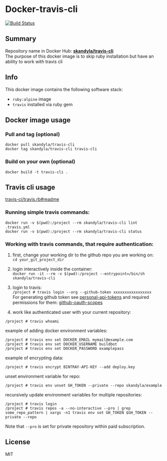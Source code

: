 Docker-travis-cli
============

[![Build Status](https://travis-ci.org/skandyla/docker-travis-cli.svg?branch=master)](https://travis-ci.org/skandyla/docker-travis-cli)

## Summary

Repository name in Docker Hub: **[skandyla/travis-cli](https://hub.docker.com/r/skandyla/travis-cli/)**  
The purpose of this docker image is to skip ruby installation but have an ability to work with travis cli   

## Info

This docker image contains the following software stack:

- `ruby:alpine` image 
- `travis` installed via ruby gem

## Docker image usage

### Pull and tag (optional)
```
docker pull skandyla/travis-cli
docker tag skandyla/travis-cli travis-cli
```

### Build on your own (optional)
```
docker build -t travis-cli .
```

## Travis cli usage
[travis-ci/travis.rb#readme](https://github.com/travis-ci/travis.rb#readme)  


### Running simple travis commands:
```
docker run -v $(pwd):/project --rm skandyla/travis-cli lint .travis.yml
docker run -v $(pwd):/project --rm skandyla/travis-cli status
```

### Working with travis commands, that require authentication:
1. first, change your working dir to the github repo you are working on:  
`cd your_git_project_dir`  

2. login interactively inside the container:  
`docker run -it --rm -v $(pwd):/project --entrypoint=/bin/sh skandyla/travis-cli`  

3. login to travis:  
`/project # travis login --org --github-token xxxxxxxxxxxxxxxxx`  
For generating github token see [personal-api-tokens](https://github.com/blog/1509-personal-api-tokens) and required permissions for them: [github-oauth-scopes](https://docs.travis-ci.com/user/github-oauth-scopes/)  

4. work like authenticated user with your current repository:
```
/project # travis whoami
```
example of adding docker environment variables:  
```
/project # travis env set DOCKER_EMAIL mymail@example.com
/project # travis env set DOCKER_USERNAME buildbot
/project # travis env set DOCKER_PASSWORD examplepass
```
example of encrypting data:  
```
/project # travis encrypt BINTRAY-API-KEY --add deploy.key
```

unset environment variable for repo:  
```
/project # travis env unset GH_TOKEN --private --repo skandyla/example
```

recursively update environment variables for multiple repositories:  
```
/project # travis login
/project # travis repos -a --no-interactive --pro | grep some_repo_pattern | xargs -n1 travis env set GH_TOKEN $GH_TOKEN --private --repo
```

Note that `--pro` is set for private repository within paid subscription.  

## License
MIT
